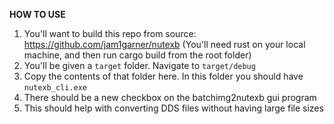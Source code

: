 **HOW TO USE**
1. You'll want to build this repo from source:
https://github.com/jam1garner/nutexb
(You'll need rust on your local machine, and then run cargo build from the root folder)
2. You'll be given a `target` folder. Navigate to `target/debug`
3. Copy the contents of that folder here. In this folder you should have `nutexb_cli.exe`
4. There should be a new checkbox on the batchimg2nutexb gui program
5. This should help with converting DDS files without having large file sizes